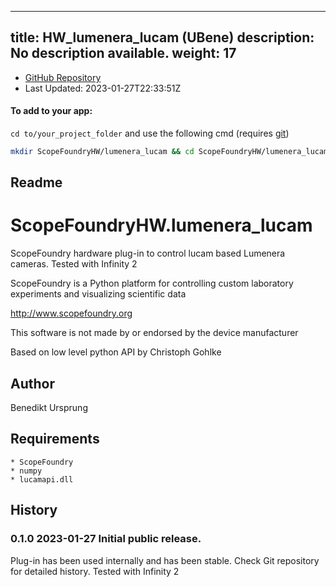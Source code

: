 
---
title: HW_lumenera_lucam (UBene)
description: No description available.
weight: 17
---
- [GitHub Repository](https://github.com/UBene/HW_lumenera_lucam)
- Last Updated: 2023-01-27T22:33:51Z


#### To add to your app:

`cd to/your_project_folder` and use the following cmd (requires [git](/docs/100_development/20_git/))

```bash
mkdir ScopeFoundryHW/lumenera_lucam && cd ScopeFoundryHW/lumenera_lucam && git init --initial-branch=main && git remote add upstream_UBene https://github.com/UBene/HW_lumenera_lucam && git pull upstream_UBene main && cd ../..
```

## Readme
ScopeFoundryHW.lumenera_lucam
=============================

ScopeFoundry hardware plug-in to control lucam based Lumenera cameras. Tested with Infinity 2


ScopeFoundry is a Python platform for controlling custom laboratory 
experiments and visualizing scientific data

<http://www.scopefoundry.org>

This software is not made by or endorsed by the device manufacturer

Based on low level python API by Christoph Gohlke 

Author
----------

Benedikt Ursprung 

Requirements
------------

	* ScopeFoundry
	* numpy
	* lucamapi.dll
	
	
History
--------

### 0.1.0	2023-01-27	Initial public release.

Plug-in has been used internally and has been stable.
Check Git repository for detailed history. Tested with Infinity 2

